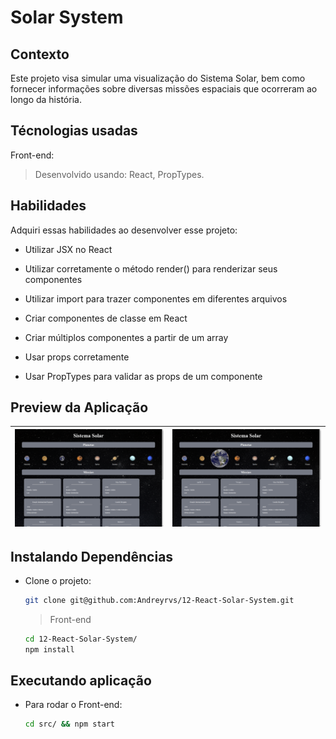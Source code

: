 # Solar System

## Contexto

Este projeto visa simular uma visualização do Sistema Solar, bem como fornecer informações sobre diversas missões espaciais que ocorreram ao longo da história.

## Técnologias usadas

Front-end:
> Desenvolvido usando: React, PropTypes.

## Habilidades

Adquiri essas habilidades ao desenvolver esse projeto:

- Utilizar JSX no React

- Utilizar corretamente o método render() para renderizar seus componentes

- Utilizar import para trazer componentes em diferentes arquivos

- Criar componentes de classe em React

- Criar múltiplos componentes a partir de um array

- Usar props corretamente

- Usar PropTypes para validar as props de um componente

## Preview da Aplicação

| ![Login](./aplicacao.png) | ![Home](./aplicacao-home.png) |
| ----------- | ----------- |


## Instalando Dependências

- Clone o projeto:

  ```bash
  git clone git@github.com:Andreyrvs/12-React-Solar-System.git
  ```

  > Front-end

  ```bash
  cd 12-React-Solar-System/
  npm install
  ```

## Executando aplicação

- Para rodar o Front-end:

  ```bash
  cd src/ && npm start
  ```
